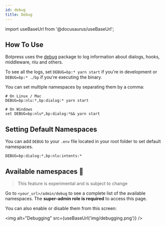 ```yaml
---
id: debug
title: Debug
---
```


import useBaseUrl from '@docusaurus/useBaseUrl';

## How To Use

Botpress uses the [debug](https://www.npmjs.com/package/debug) package to log information about dialogs, hooks, middleware, nlu and others.

To see all the logs, set `DEBUG=bp:* yarn start` if you're in development or `DEBUG=bp:* ./bp` if you're executing the binary.

You can set multiple namespaces by separating them by a comma:

```shell
# On Linux / Mac
DEBUG=bp:nlu:*,bp:dialog:* yarn start

# On Windows
set DEBUG=bp:nlu*,bp:dialog:*&& yarn start
```

## Setting Default Namespaces

You can add `DEBUG` to your `.env` file located in your root folder to set default namespaces.

```shell
DEBUG=bp:dialog:*,bp:nlu:intents:*
```

## Available namespaces 🔬

> This feature is experimental and is subject to change

Go to `<your_url>/admin/debug` to see a complete list of the available namespaces. The **super-admin role is required** to access this page.

You can also enable or disable them from this screen:

<img alt="Debugging" src={useBaseUrl('img/debugging.png')} />
